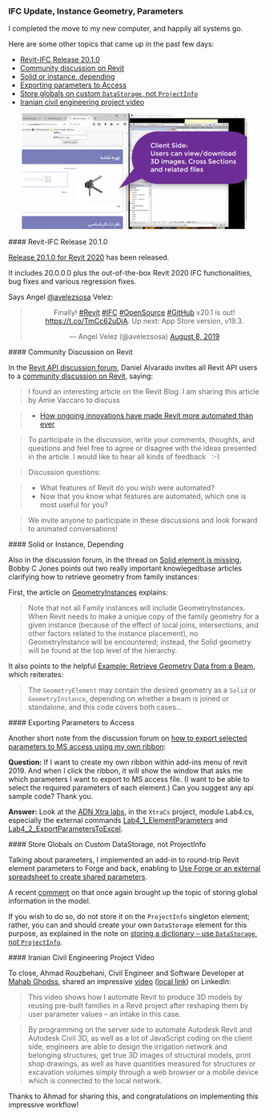 <head>
<meta http-equiv="Content-Type" content="text/html; charset=utf-8">
<link rel="stylesheet" type="text/css" href="bc.css">
<script src="https://cdn.rawgit.com/google/code-prettify/master/loader/run_prettify.js" type="text/javascript"></script>
</head>

<!---

- revit ifc update
  [Release 20.1.0 for Revit 2020](https://github.com/Autodesk/revit-ifc/releases/tag/IFC_v20.1.0)
  Angel Velez
  @avelezsosa
  Finally!  #Revit #IFC #OpenSource #GitHub v20.1 is out! (link: https://bit.ly/2GPRdwX) bit.ly/2GPRdwX.  Up next: App Store version, v19.3.

- Daniel Alvarado invites all Revit API users to
  a [Community Discussion on Revit](https://forums.autodesk.com/t5/revit-api-forum/community-discussion-revit/m-p/8962297)
  [How Ongoing Innovations Have Made Revit More Automated Than Ever](https://blogs.autodesk.com/revit/2019/08/12/how-ongoing-innovations-have-made-revit-more-automated-than-ever)

- [GeometryInstances](https://knowledge.autodesk.com/search-result/caas/CloudHelp/cloudhelp/2016/ENU/Revit-API/files/GUID-B4F83374-0DF6-4737-91EB-900E676E862B-htm.html)
  > Note that not all Family instances will include GeometryInstances. When Revit needs to make a unique copy of the family geometry for a given instance (because of the effect of local joins, intersections, and other factors related to the instance placement) no GeometryInstance will be encountered; instead the Solid geometry will be found at the top level of the hierarchy.
  and [Example: Retrieve Geometry Data from a Beam](https://knowledge.autodesk.com/search-result/caas/CloudHelp/cloudhelp/2016/ENU/Revit-API/files/GUID-F092BCCC-77E9-4DA9-9264-10F0DB354BF5-htm.html)
  > The GeometryElement may contain the desired geometry as a Solid or GeometryInstance depending on whether a beam is joined or standalone, and this code covers both cases.
  pointed out by Bobby C Jones in the discussion on
  [Solid element is missing](https://forums.autodesk.com/t5/revit-api-forum/solid-element-is-missing/m-p/8950786)

- export parameters to ms access
https://forums.autodesk.com/t5/revit-api-forum/how-to-export-selected-parameters-to-ms-access-using-my-own/m-p/8960356
How to export selected parameters to MS access using my own ribbon?
[Q] If I want to create my own ribbon within add-ins menu of revit 2019. And when I click the ribbon, it will show the window that asks me which parameters I want to export to MS access file. (I want to be able to select the required parameters of each element.) Can you suggest any api sample code? Thank you.
[A] Look at the ADN Xtra labs:
https://github.com/jeremytammik/AdnRevitApiLabsXtra
Look at the XtraCs project, module Lab4.cs, especially the external commands Lab4_1_ElementParameters and Lab4_2_ExportParametersToExcel.
https://thebuildingcoder.typepad.com/blog/2017/09/use-forge-or-spreadsheet-to-create-shared-parameters.html#comment-4568543582
[https://forums.autodesk.com/t5/revit-api-forum/getting-shared-type-parameters/m-p/8919695](Getting Shared Type Parameters)
https://thebuildingcoder.typepad.com/blog/2019/06/lookup-family-types-and-parameter-definition-names.html#comment-4531067073

Ahmad Rouzbehani shared on LinkedIn
Civil Engineer/Software Developer at [Mahab Ghodss](http://mahabghodss.net/ExternalSites/new/en/DefaultEN.aspx)
This video shows how I automate REVIT to produce 3D models by reusing pre-built families in a REVIT project after reshaping them by user parameter values- an intake in this case.
By programming on the server side to automate Autodesk Revit and Autodesk Civil 3D, as well as many JavaScript coding on the client side, engineers are able to design the irrigation network and belonging structures, get true 3D images of structural models, print shop drawings, as well as have quantities measured for structures or excavation volumes only through a web browser or a mobile device which is connected to the local network.
Thanks all the colleges who helped me in this project:
mozhgan hoseini,  Bijan Khatamipour, Arezoo Javadi,  Mina Birjandi, Enayatollah Farahani, saeid Zare, Jeremy Tammik
https://dms.licdn.com/playback/C4D05AQGxc2GCtF1W5A/5b63cbd0e027484da68e17ef5504d8ad/feedshare-mp4_3300-captions-thumbnails/1507940147251-drlcss?e=1565766000&v=beta&t=wrjeczTUvfw8Y-oamIE17J3GX_A9DU9iCAgsyHH9-GQ


<video tabindex="-1" id="vjs_video_3_html5_api" preload="auto" class="vjs-tech" poster="https://dms.licdn.com/video-thumbs/C4D05AQGxc2GCtF1W5A/16aa585a8da14797b1e8613c29a306e4/feedshare-videocover_high-captions-thumbnails/800x600-00001.jpg" src="https://dms.licdn.com/playback/C4D05AQGxc2GCtF1W5A/5b63cbd0e027484da68e17ef5504d8ad/feedshare-mp4_3300-captions-thumbnails/1507940147251-drlcss?e=1565766000&amp;v=beta&amp;t=wrjeczTUvfw8Y-oamIE17J3GX_A9DU9iCAgsyHH9-GQ" autoplay="autoplay"></video>


twitter:

 the #RevitAPI @AutodeskForge @AutodeskRevit #bim #DynamoBim #ForgeDevCon 

&ndash; The
...

linkedin:


#bim #DynamoBim #ForgeDevCon #Revit #API #IFC #SDK #AI #VisualStudio #Autodesk #AEC #adsk

the [Revit API discussion forum](http://forums.autodesk.com/t5/revit-api-forum/bd-p/160) thread

-->

### IFC Update, Instance Geometry, Parameters

I completed the move to my new computer, and happily all systems go.

Here are some other topics that came up in the past few days:

- [Revit-IFC Release 20.1.0](#2)
- [Community discussion on Revit](#3)
- [Solid or instance, depending](#4)
- [Exporting parameters to Access](#5)
- [Store globals on custom `DataStorage`, not `ProjectInfo`](#6)
- [Iranian civil engineering project video](#7)

<center>
<img src="img/mahabghodss_video.png" alt="Mahab Ghodss app" width="450">
</center>

####<a name="2"></a> Revit-IFC Release 20.1.0 

[Release 20.1.0 for Revit 2020](https://github.com/Autodesk/revit-ifc/releases/tag/IFC_v20.1.0) has been released.

It includes 20.0.0.0 plus the out-of-the-box Revit 2020 IFC functionalities, bug fixes and various regression fixes.

Says Angel [@avelezsosa](https://twitter.com/avelezsosa) Velez:

<center>
<blockquote class="twitter-tweet"><p lang="en" dir="ltr">Finally! <a href="https://twitter.com/hashtag/Revit?src=hash&amp;ref_src=twsrc%5Etfw">#Revit</a> <a href="https://twitter.com/hashtag/IFC?src=hash&amp;ref_src=twsrc%5Etfw">#IFC</a> <a href="https://twitter.com/hashtag/OpenSource?src=hash&amp;ref_src=twsrc%5Etfw">#OpenSource</a> <a href="https://twitter.com/hashtag/GitHub?src=hash&amp;ref_src=twsrc%5Etfw">#GitHub</a> v20.1 is out! <a href="https://t.co/TmCc62uDjA">https://t.co/TmCc62uDjA</a>. Up next: App Store version, v19.3.</p>&mdash; Angel Velez (@avelezsosa) <a href="https://twitter.com/avelezsosa/status/1159476876538187777?ref_src=twsrc%5Etfw">August 8, 2019</a></blockquote> <script async src="https://platform.twitter.com/widgets.js" charset="utf-8"></script>
</center>


####<a name="3"></a> Community Discussion on Revit

In the [Revit API discussion forum](http://forums.autodesk.com/t5/revit-api-forum/bd-p/160),
Daniel Alvarado invites all Revit API users to
a [community discussion on Revit](https://forums.autodesk.com/t5/revit-api-forum/community-discussion-revit/m-p/8962297), saying:

> I found an interesting article on the Revit Blog.
I am sharing this article by Amie Vaccaro to discuss

> - [How ongoing innovations have made Revit more automated than ever](https://blogs.autodesk.com/revit/2019/08/12/how-ongoing-innovations-have-made-revit-more-automated-than-ever)

> To participate in the discussion, write your comments, thoughts, and questions and feel free to agree or disagree with the ideas presented in the article. I would like to hear all kinds of feedback &nbsp; :-)

> Discussion questions:

> - What features of Revit do you wish were automated?  
> - Now that you know what features are automated, which one is most useful for you?  

> We invite anyone to participate in these discussions and look forward to animated conversations! 

####<a name="4"></a> Solid or Instance, Depending

Also in the discussion forum, in the thread
on [Solid element is missing](https://forums.autodesk.com/t5/revit-api-forum/solid-element-is-missing/m-p/8950786),
Bobby C Jones points out two really important knowlegedbase articles clarifying how to retrieve geometry from family instances:

First, the article
on [GeometryInstances](https://knowledge.autodesk.com/search-result/caas/CloudHelp/cloudhelp/2016/ENU/Revit-API/files/GUID-B4F83374-0DF6-4737-91EB-900E676E862B-htm.html) explains:

  > Note that not all Family instances will include GeometryInstances.
  When Revit needs to make a unique copy of the family geometry for a given instance (because of the effect of local joins, intersections, and other factors related to the instance placement), no GeometryInstance will be encountered; instead, the Solid geometry will be found at the top level of the hierarchy.
  
  It also points to the helpful [Example: Retrieve Geometry Data from a Beam](https://knowledge.autodesk.com/search-result/caas/CloudHelp/cloudhelp/2016/ENU/Revit-API/files/GUID-F092BCCC-77E9-4DA9-9264-10F0DB354BF5-htm.html), which reiterates:
  
  > The `GeometryElement` may contain the desired geometry as a `Solid` or `GeometryInstance`, depending on whether a beam is joined or standalone, and this code covers both cases...
  
####<a name="5"></a> Exporting Parameters to Access

Another short note from the discussion forum
on [how to export selected parameters to MS access using my own ribbon](
https://forums.autodesk.com/t5/revit-api-forum/how-to-export-selected-parameters-to-ms-access-using-my-own/m-p/8960356):

**Question:** If I want to create my own ribbon within add-ins menu of revit 2019. And when I click the ribbon, it will show the window that asks me which parameters I want to export to MS access file. (I want to be able to select the required parameters of each element.) Can you suggest any api sample code? Thank you.

**Answer:** Look at the [ADN Xtra labs](https://github.com/jeremytammik/AdnRevitApiLabsXtra), 
in the `XtraCs` project, module Lab4.cs, especially the external
commands [Lab4_1_ElementParameters](https://github.com/jeremytammik/AdnRevitApiLabsXtra/blob/master/XtraCs/Labs4.cs#L45-L266)
and [Lab4_2_ExportParametersToExcel](https://github.com/jeremytammik/AdnRevitApiLabsXtra/blob/master/XtraCs/Labs4.cs#L268-L509).

####<a name="6"></a> Store Globals on Custom DataStorage, not ProjectInfo

Talking about parameters, I implemented an add-in to round-trip Revit element parameters to Forge and back, enabling
to [Use Forge or an external spreadsheet to create shared parameters](https://thebuildingcoder.typepad.com/blog/2017/09/use-forge-or-spreadsheet-to-create-shared-parameters.html).

A recent [comment](https://thebuildingcoder.typepad.com/blog/2017/09/use-forge-or-spreadsheet-to-create-shared-parameters.html#comment-4568543582) on that once again brought up the topic of storing global information in the model.

If you wish to do so, do not store it on the `ProjectInfo` singleton element; rather, you can and should create your own `DataStorage` element for this purpose, as explained in the note
on [storing a dictionary &ndash; use `DataStorage`, not `ProjectInfo`](https://thebuildingcoder.typepad.com/blog/2016/11/1500-posts-devday-and-storing-a-dictionary.html#5).

####<a name="7"></a> Iranian Civil Engineering Project Video

To close, Ahmad Rouzbehani, Civil Engineer and Software Developer at [Mahab Ghodss](http://mahabghodss.net/ExternalSites/new/en/DefaultEN.aspx),
shared an impressive [video](https://dms.licdn.com/playback/C4D05AQGxc2GCtF1W5A/5b63cbd0e027484da68e17ef5504d8ad/feedshare-mp4_3300-captions-thumbnails/1507940147251-drlcss?e=1565766000&v=beta&t=wrjeczTUvfw8Y-oamIE17J3GX_A9DU9iCAgsyHH9-GQ) ([local link](zip/mahabghodss_video.mp4)) on LinkedIn:

> This video shows how I automate Revit to produce 3D models by reusing pre-built families in a Revit project after reshaping them by user parameter values &ndash; an intake in this case.

> By programming on the server side to automate Autodesk Revit and Autodesk Civil 3D, as well as a lot of JavaScript coding on the client side, engineers are able to design the irrigation network and belonging structures, get true 3D images of structural models, print shop drawings, as well as have quantities measured for structures or excavation volumes simply through a web browser or a mobile device which is connected to the local network.

Thanks to Ahmad for sharing this, and congratulations on implementing this impressive workflow!

